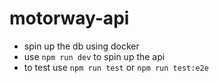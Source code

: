 # motorway-api

- spin up the db using docker
- use `npm run dev` to spin up the api
- to test use `npm run test` or `npm run test:e2e`